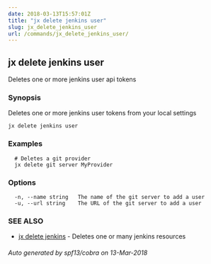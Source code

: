 ```yaml
---
date: 2018-03-13T15:57:01Z
title: "jx delete jenkins user"
slug: jx_delete_jenkins_user
url: /commands/jx_delete_jenkins_user/
---
```

## jx delete jenkins user

Deletes one or more jenkins user api tokens

### Synopsis


Deletes one or more jenkins user tokens from your local settings

```
jx delete jenkins user
```

### Examples

```
  # Deletes a git provider
  jx delete git server MyProvider
```

### Options

```
  -n, --name string   The name of the git server to add a user
  -u, --url string    The URL of the git server to add a user
```

### SEE ALSO
* [jx delete jenkins](/commands/jx_delete_jenkins/)	 - Deletes one or many jenkins resources

###### Auto generated by spf13/cobra on 13-Mar-2018
